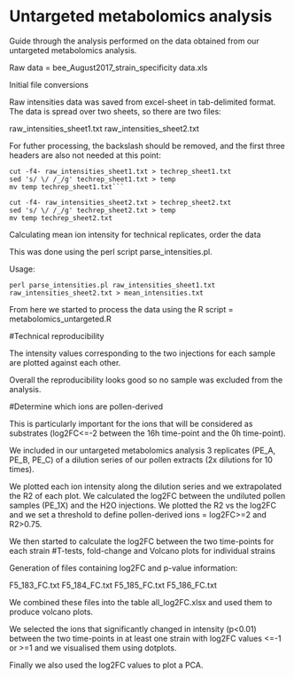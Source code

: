 # Untargeted metabolomics analysis

Guide through the analysis performed on the data obtained from our untargeted metabolomics analysis. 

Raw data = bee_August2017_strain_specificity data.xls

Initial file conversions

Raw intensities data was saved from excel-sheet in tab-delimited format. The data is spread over two sheets, so there are two files:

raw_intensities_sheet1.txt
raw_intensities_sheet2.txt

For futher processing, the backslash should be removed, and the first three
headers are also not needed at this point:

	cut -f4- raw_intensities_sheet1.txt > techrep_sheet1.txt
	sed 's/ \/ /_/g' techrep_sheet1.txt > temp
	mv temp techrep_sheet1.txt```

	cut -f4- raw_intensities_sheet2.txt > techrep_sheet2.txt
	sed 's/ \/ /_/g' techrep_sheet2.txt > temp
	mv temp techrep_sheet2.txt


Calculating mean ion intensity for technical replicates, order the data

This was done using the perl script parse_intensities.pl.

Usage:

	perl parse_intensities.pl raw_intensities_sheet1.txt raw_intensities_sheet2.txt > mean_intensities.txt

From here we started to process the data using the R script = metabolomics_untargeted.R


#Technical reproducibility

The intensity values corresponding to the two injections for each sample are plotted against each other. 

Overall the reproducibility looks good so no sample was excluded from the analysis.  


#Determine which ions are pollen-derived

This is particularly important for the ions that will be considered as substrates (log2FC<=-2 between the 16h time-point and the 0h time-point). 

We included in our untargeted metabolomics analysis 3 replicates (PE_A, PE_B, PE_C) of a dilution series of our pollen extracts (2x dilutions for 10 times). 

We plotted each ion intensity along the dilution series and we extrapolated the R2 of each plot. We calculated the log2FC between the undiluted pollen samples (PE_1X) and the H2O injections. We plotted the R2 vs the log2FC and we set a threshold to define pollen-derived ions = log2FC>=2 and R2>0.75. 

We then started to calculate the log2FC between the two time-points for each strain
#T-tests, fold-change and Volcano plots for individual strains

Generation of files containing log2FC and p-value information:

F5_183_FC.txt
F5_184_FC.txt
F5_185_FC.txt
F5_186_FC.txt

We combined these files into the table all_log2FC.xlsx and used them to produce volcano plots.

We selected the ions that significantly changed in intensity (p<0.01) between the two time-points in at least one strain with log2FC values <=-1 or >=1 and we visualised them using dotplots.

Finally we also used the log2FC values to plot a PCA. 
